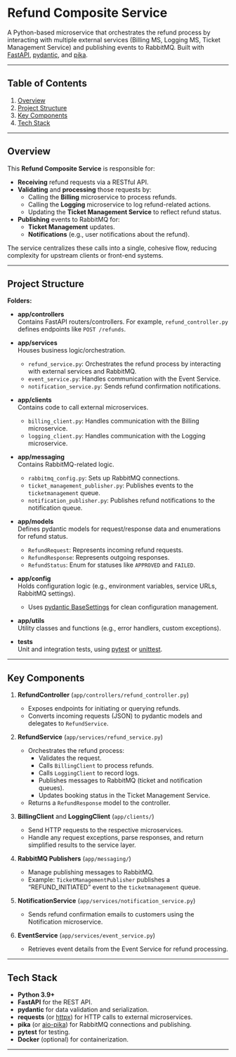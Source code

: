 # Refund Composite Service

A Python-based microservice that orchestrates the refund process by interacting with multiple external services (Billing MS, Logging MS, Ticket Management Service) and publishing events to RabbitMQ. Built with [FastAPI](https://fastapi.tiangolo.com/), [pydantic](https://pydantic-docs.helpmanual.io/), and [pika](https://pika.readthedocs.io/en/stable/).

---

## Table of Contents
1. [Overview](#overview)
2. [Project Structure](#project-structure)
3. [Key Components](#key-components)
4. [Tech Stack](#tech-stack)


---

## Overview

This **Refund Composite Service** is responsible for:
- **Receiving** refund requests via a RESTful API.
- **Validating** and **processing** those requests by:
  - Calling the **Billing** microservice to process refunds.
  - Calling the **Logging** microservice to log refund-related actions.
  - Updating the **Ticket Management Service** to reflect refund status.
- **Publishing** events to RabbitMQ for:
  - **Ticket Management** updates.
  - **Notifications** (e.g., user notifications about the refund).

The service centralizes these calls into a single, cohesive flow, reducing complexity for upstream clients or front-end systems.

---

## Project Structure

**Folders:**

- **app/controllers**  
  Contains FastAPI routers/controllers. For example, `refund_controller.py` defines endpoints like `POST /refunds`.

- **app/services**  
  Houses business logic/orchestration.  
  - `refund_service.py`: Orchestrates the refund process by interacting with external services and RabbitMQ.  
  - `event_service.py`: Handles communication with the Event Service.  
  - `notification_service.py`: Sends refund confirmation notifications.

- **app/clients**  
  Contains code to call external microservices.  
  - `billing_client.py`: Handles communication with the Billing microservice.  
  - `logging_client.py`: Handles communication with the Logging microservice.

- **app/messaging**  
  Contains RabbitMQ-related logic.  
  - `rabbitmq_config.py`: Sets up RabbitMQ connections.  
  - `ticket_management_publisher.py`: Publishes events to the `ticketmanagement` queue.  
  - `notification_publisher.py`: Publishes refund notifications to the notification queue.

- **app/models**  
  Defines pydantic models for request/response data and enumerations for refund status.  
  - `RefundRequest`: Represents incoming refund requests.  
  - `RefundResponse`: Represents outgoing responses.  
  - `RefundStatus`: Enum for statuses like `APPROVED` and `FAILED`.

- **app/config**  
  Holds configuration logic (e.g., environment variables, service URLs, RabbitMQ settings).  
  - Uses [pydantic BaseSettings](https://pydantic-docs.helpmanual.io/usage/settings/) for clean configuration management.

- **app/utils**  
  Utility classes and functions (e.g., error handlers, custom exceptions).

- **tests**  
  Unit and integration tests, using [pytest](https://docs.pytest.org/) or [unittest](https://docs.python.org/3/library/unittest.html).

---

## Key Components

1. **RefundController** (`app/controllers/refund_controller.py`)  
   - Exposes endpoints for initiating or querying refunds.  
   - Converts incoming requests (JSON) to pydantic models and delegates to `RefundService`.

2. **RefundService** (`app/services/refund_service.py`)  
   - Orchestrates the refund process:  
     - Validates the request.  
     - Calls `BillingClient` to process refunds.  
     - Calls `LoggingClient` to record logs.  
     - Publishes messages to RabbitMQ (ticket and notification queues).  
     - Updates booking status in the Ticket Management Service.  
   - Returns a `RefundResponse` model to the controller.

3. **BillingClient** and **LoggingClient** (`app/clients/`)  
   - Send HTTP requests to the respective microservices.  
   - Handle any request exceptions, parse responses, and return simplified results to the service layer.

4. **RabbitMQ Publishers** (`app/messaging/`)  
   - Manage publishing messages to RabbitMQ.  
   - Example: `TicketManagementPublisher` publishes a “REFUND_INITIATED” event to the `ticketmanagement` queue.

5. **NotificationService** (`app/services/notification_service.py`)  
   - Sends refund confirmation emails to customers using the Notification microservice.

6. **EventService** (`app/services/event_service.py`)  
   - Retrieves event details from the Event Service for refund processing.

---

## Tech Stack

- **Python 3.9+**  
- **FastAPI** for the REST API.  
- **pydantic** for data validation and serialization.  
- **requests** (or [httpx](https://www.python-httpx.org/)) for HTTP calls to external microservices.  
- **pika** (or [aio-pika](https://github.com/mosquito/aio-pika)) for RabbitMQ connections and publishing.  
- **pytest** for testing.  
- **Docker** (optional) for containerization.

---
